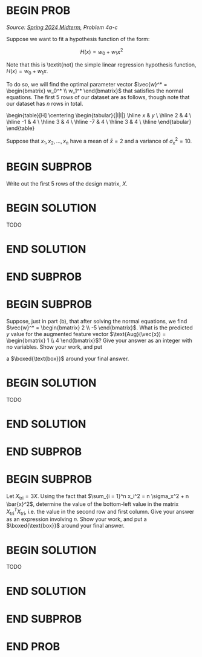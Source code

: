 # BEGIN PROB

<i>Source: [Spring 2024 Midterm](../sp24-midterm/index.html), Problem 4a-c</i>

Suppose we want to fit a hypothesis function of the form:

$$H(x) = w_0 + w_1 x^2$$

Note that this is \textit{not} the simple linear regression hypothesis function, $H(x) = w_0 + w_1x$.

To do so, we will find the optimal parameter vector $\vec{w}^* = \begin{bmatrix} w_0^* \\ w_1^* \end{bmatrix}$ that satisfies the normal equations. The first 5 rows of our dataset are as follows, though note that our dataset has $n$ rows in total.

\begin{table}[H]
\centering
\begin{tabular}{|l|l|}
\hline
$x$ & $y$ \\ \hline
2   & 4   \\ \hline
-1  & 4   \\ \hline
3   & 4  \\ \hline
-7  & 4   \\ \hline
3   & 4   \\ \hline
\end{tabular}
\end{table}

Suppose that $x_1, x_2, ..., x_n$ have a mean of $\bar{x} = 2$ and a variance of $\sigma_x^2 = 10$.

# BEGIN SUBPROB

Write out the first 5 rows of the design matrix, $X$.

# BEGIN SOLUTION

TODO

# END SOLUTION

# END SUBPROB

# BEGIN SUBPROB

Suppose, just in part (b), that after solving the normal equations, we find $\vec{w}^* = \begin{bmatrix} 2 \\ -5 \end{bmatrix}$. What is the predicted $y$ value for the augmented feature vector $\text{Aug}(\vec{x}) =  \begin{bmatrix} 1 \\ 4 \end{bmatrix}$? Give your answer as an integer with no variables. Show your work, and put 

a $\boxed{\text{box}}$ around your final answer.

# BEGIN SOLUTION

TODO

# END SOLUTION

# END SUBPROB

# BEGIN SUBPROB

Let $X_\text{tri} = 3 X$. Using the fact that $\sum_{i = 1}^n x_i^2 = n \sigma_x^2 + n \bar{x}^2$, determine the value of the bottom-left value in the matrix $X_\text{tri}^T X_\text{tri}$, i.e. the value in the second row and first column. Give your answer as an expression involving $n$. Show your work, and put a $\boxed{\text{box}}$ around your final answer.

# BEGIN SOLUTION

TODO

# END SOLUTION

# END SUBPROB

# END PROB
